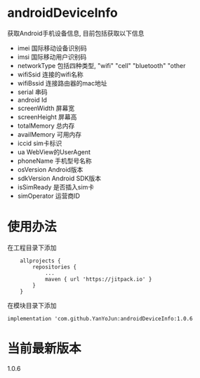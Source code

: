 # androidDeviceInfo
获取Android手机设备信息,
目前包括获取以下信息
- imei 国际移动设备识别码
- imsi 国际移动用户识别码
- networkType 包括四种类型, "wifi" "cell" "bluetooth" "other
- wifiSsid 连接的wifi名称
- wifiBssid 连接路由器的mac地址
- serial 串码
- android Id
- screenWidth 屏幕宽
- screenHeight 屏幕高
- totalMemory 总内存
- availMemory 可用内存
- iccid sim卡标识
- ua  WebView的UserAgent
- phoneName 手机型号名称
- osVersion Android版本
- sdkVersion Android SDK版本
- isSimReady 是否插入sim卡
- simOperator 运营商ID

# 使用办法
在工程目录下添加
```
	allprojects {
		repositories {
			...
			maven { url 'https://jitpack.io' }
		}
	}
```
在模块目录下添加
```
implementation 'com.github.YanYoJun:androidDeviceInfo:1.0.6
```
# 当前最新版本
1.0.6
